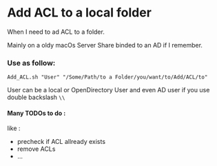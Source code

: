 # Add  ACL to a local folder

When I  need to ad ACL to a folder.

Mainly on a oldy macOs Server Share binded to an AD if I remember.

###  Use as follow:

 `Add_ACL.sh "User" "/Some/Path/to a Folder/you/want/to/Add/ACL/to"`

 User can be a local or OpenDirectory User and even AD user if you use double backslash `\\`
 
#### Many  TODOs to do :

like :

- precheck if ACL allready exists
- remove ACLs
-  ...
